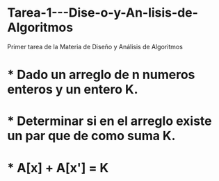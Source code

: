 # Tarea-1---Dise-o-y-An-lisis-de-Algoritmos
Primer tarea de la Materia de Diseño y Análisis de Algoritmos 

# * Dado un arreglo de n numeros enteros y un entero K.
# * Determinar si en el arreglo existe un par que de como suma K.
# * A[x] + A[x'] = K
